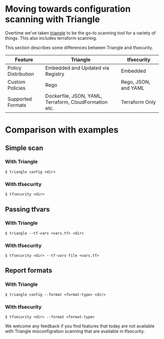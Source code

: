 # Moving towards configuration scanning with Triangle
Overtime we've taken [triangle][triangle] to be the go-to scanning tool for a variety of things. This also includes terraform scanning.

This section describes some differences between Triangle and tfsecurity.

| Feature              | Triangle                                                  | tfsecurity                |
|----------------------|--------------------------------------------------------|----------------------|
| Policy Distribution | Embedded and Updated via Registry                      | Embedded             |
| Custom Policies      | Rego                                                   | Rego, JSON, and YAML |
| Supported Formats    | Dockerfile, JSON, YAML, Terraform, CloudFormation etc. | Terraform  Only      |


# Comparison with examples
## Simple scan
### With Triangle
```shell
$ triangle config <dir>
```
### With tfsecurity
```shell
$ tfsecurity <dir>
```

## Passing tfvars
### With Triangle
```shell
$ triangle --tf-vars <vars.tf> <dir>
```
### With tfsecurity
```shell
$ tfsecurity <dir> --tf-vars-file <vars.tf>
```

## Report formats
### With Triangle
```shell
$ triangle config --format <format-type> <dir>
```

### With tfsecurity
```shell
$ tfsecurity <dir> --format <format-type>
```

We welcome any feedback if you find features that today are not available with Triangle misconfigration scanning that are available in tfsecurity. 

[triangle]: https://github.com/khulnasoft/triangle
